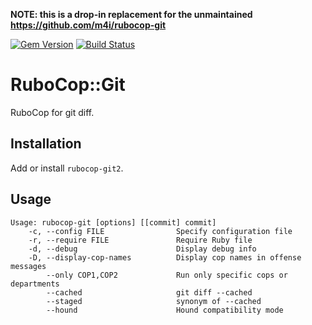 **NOTE: this is a drop-in replacement for the unmaintained https://github.com/m4i/rubocop-git**

[![Gem Version](https://badge.fury.io/rb/rubocop-git2.svg)](http://badge.fury.io/rb/rubocop-git2)
[![Build Status](https://github.com/jaynetics/rubocop-git2/workflows/tests/badge.svg)](https://github.com/jaynetics/rubocop-git2/actions)

# RuboCop::Git

RuboCop for git diff.

## Installation

Add or install `rubocop-git2`.

## Usage

    Usage: rubocop-git [options] [[commit] commit]
        -c, --config FILE                Specify configuration file
        -r, --require FILE               Require Ruby file
        -d, --debug                      Display debug info
        -D, --display-cop-names          Display cop names in offense messages
            --only COP1,COP2             Run only specific cops or departments
            --cached                     git diff --cached
            --staged                     synonym of --cached
            --hound                      Hound compatibility mode
